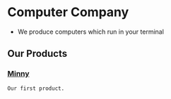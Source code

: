 # Computer Company

- We produce computers which run in your terminal

## Our Products

### [Minny](https://github.com/TerminalUnion/ComputerCompany/tree/main/Computers/Minny)

    Our first product.

